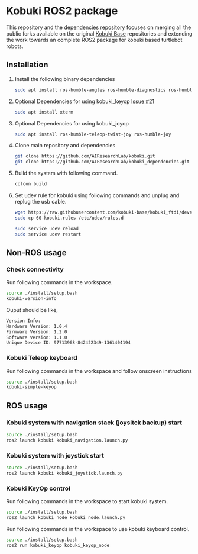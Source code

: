 # Kobuki ROS2 package

This repository and the [dependencies repository](https://github.com/AIResearchLab/kobuki_dependencies.git) focuses on merging all the public forks available on the original [Kobuki Base](https://github.com/kobuki-base) repositories and extending the work towards an complete ROS2 package for kobuki based turtlebot robots.

## Installation


1. Install the following binary dependencies

    ```bash
    sudo apt install ros-humble-angles ros-humble-diagnostics ros-humble-joint-state-publisher ros-humble-ros-testing
    ```

2. Optional Dependencies for using kobuki_keyop [Issue #21](https://github.com/ros2/teleop_twist_keyboard/issues/21)
    ```bash
    sudo apt install xterm
    ```

3. Optional Dependencies for using kobuki_joyop 
    ```bash
    sudo apt install ros-humble-teleop-twist-joy ros-humble-joy
    ```

3. Clone main repository and dependencies
    ```bash
    git clone https://github.com/AIResearchLab/kobuki.git
    git clone https://github.com/AIResearchLab/kobuki_dependencies.git
    ```

4. Build the system with following command. 
    ```bash
    colcon build
    ```

5. Set udev rule for kobuki using following commands and unplug and replug the usb cable.
    ```bash
    wget https://raw.githubusercontent.com/kobuki-base/kobuki_ftdi/devel/60-kobuki.rules
    sudo cp 60-kobuki.rules /etc/udev/rules.d

    sudo service udev reload
    sudo service udev restart
    ```

## Non-ROS usage

### Check connectivity

Run following commands in the workspace.
```bash
source ./install/setup.bash
kobuki-version-info
```

Ouput should be like,
```bash
Version Info:
Hardware Version: 1.0.4
Firmware Version: 1.2.0
Software Version: 1.1.0
Unique Device ID: 97713968-842422349-1361404194
```

### Kobuki Teleop keyboard

Run following commands in the workspace and follow onscreen instructions
```bash
source ./install/setup.bash
kobuki-simple-keyop
```

## ROS usage

### Kobuki system with navigation stack (joysitck backup) start

```bash
source ./install/setup.bash
ros2 launch kobuki kobuki_navigation.launch.py
```

### Kobuki system with joystick start

```bash
source ./install/setup.bash
ros2 launch kobuki kobuki_joystick.launch.py
```

### Kobuki KeyOp control

Run following commands in the workspace to start kobuki system.
```bash
source ./install/setup.bash
ros2 launch kobuki_node kobuki_node.launch.py
```

Run following commands in the workspace to use kobuki keyboard control.
```bash
source ./install/setup.bash
ros2 run kobuki_keyop kobuki_keyop_node
```